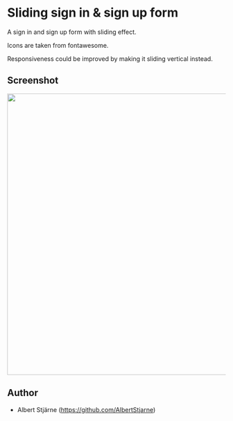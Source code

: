 # Sliding sign in & sign up form

A sign in and sign up form with sliding effect.

Icons are taken from fontawesome.

Responsiveness could be improved by making it sliding vertical instead.

## Screenshot


<img src="sliding.gif" width=650>



## Author
* Albert Stjärne (https://github.com/AlbertStjarne)